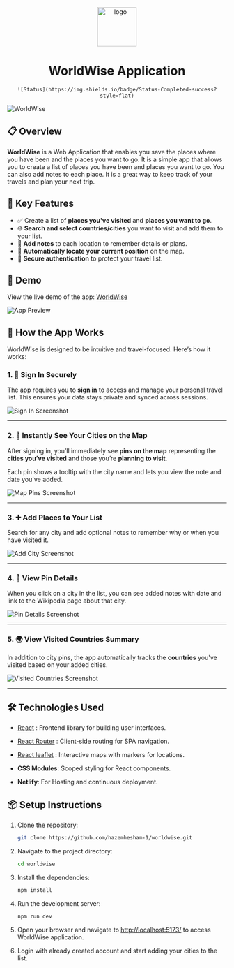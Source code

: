 <div align="center">
    <img src="./src/assets/logo.png" alt="logo" width="90" height="auto">
    <h1>WorldWise Application</h1>
</div>

<div align="center">

    ![Status](https://img.shields.io/badge/Status-Completed-success?style=flat)

</div>

![WorldWise](./public/assets/react-app-homepage.png)


## 📋 Overview

**WorldWise** is a Web Application that enables you save the places where you have been and the places you want to go. It is a simple app that allows you to create a list of places you have been and places you want to go. You can also add notes to each place. It is a great way to keep track of your travels and plan your next trip.


## 🔑 Key Features

- ✅ Create a list of **places you've visited** and **places you want to go**.
- 🌐 **Search and select countries/cities** you want to visit and add them to your list.
- 📝 **Add notes** to each location to remember details or plans.
- 📍 **Automatically locate your current position** on the map.
- 🔐 **Secure authentication** to protect your travel list.


## 🚀 Demo

View the live demo of the app: [WorldWise](https://worldwise-egypt.netlify.app)

![App Preview](./public/assets/react-app-main.png)


## 🧭 How the App Works

WorldWise is designed to be intuitive and travel-focused. Here’s how it works:

### 1. 🔐 Sign In Securely

The app requires you to **sign in** to access and manage your personal travel list. This ensures your data stays private and synced across sessions.

![Sign In Screenshot](./public/assets/react-app-auth.png)

---

### 2. 📍 Instantly See Your Cities on the Map

After signing in, you’ll immediately see **pins on the map** representing the **cities you’ve visited** and those you’re **planning to visit**.

Each pin shows a tooltip with the city name and lets you view the note and date you've added.

![Map Pins Screenshot](./public/assets/react-app-map.png)

---

### 3. ➕ Add Places to Your List

Search for any city and add optional notes to remember why or when you have visited it.

![Add City Screenshot](./public/assets/react-app-add-city.png)

---

### 4. 📝 View Pin Details

When you click on a city in the list, you can see added notes with date and link to the Wikipedia page about that city.

![Pin Details Screenshot](./public/assets/react-app-details.png)

---

### 5. 🌍 View Visited Countries Summary

In addition to city pins, the app automatically tracks the **countries** you've visited based on your added cities.

![Visited Countries Screenshot](./public/assets/react-app-countries.png)

---


## 🛠️ Technologies Used

- [React](https://reactjs.org/) : Frontend library for building user interfaces.

- [React Router](https://reactrouter.com/) : Client-side routing for SPA navigation.

- [React leaflet](https://react-leaflet.js.org/) : Interactive maps with markers for locations.

- **CSS Modules**: Scoped styling for React components.

- **Netlify**: For Hosting and continuous deployment.


## 📦 Setup Instructions

1. Clone the repository:
   ```bash
   git clone https://github.com/hazemhesham-1/worldwise.git
   ```
2. Navigate to the project directory:
   ```bash
   cd worldwise
   ```
3. Install the dependencies:
   ```bash
   npm install
   ```
4. Run the development server:
   ```bash
   npm run dev
   ```
5. Open your browser and navigate to [http://localhost:5173/](http://localhost:5173/) to access WorldWise application.

6. Login with already created account and start adding your cities to the list.
